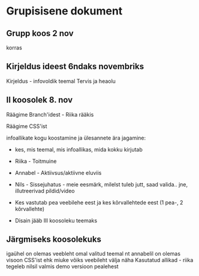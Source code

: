 # Grupisisene dokument
## Grupp koos 2 nov
korras
## Kirjeldus ideest 6ndaks novembriks
Kirjeldus - infovoldik teemal Tervis ja heaolu
## II koosolek 8. nov
Räägime Branch'idest - Riika rääkis

Räägime CSS'ist

infoallikate kogu koostamine ja ülesannete ära jagamine: 
  *  kes, mis teemal, mis infoallikas, mida kokku kirjutab
  *  Riika - Toitmuine
  *  Annabel - Aktiivsus/aktiivne eluviis
  *  Nils - Sissejuhatus - meie eesmärk, milelst tuleb jutt, saad valida.. jne, illutreerivad pildid/video

  *  Kes vastutab pea veebilehe eest ja kes kõrvallehtede eest (1 pea-, 2 kõrvallehte)
  *  Disain jääb III koosoleku teemaks

## Järgmiseks koosolekuks
igaühel on olemas veebleht omal valitud teemal
nt annabelil on olemas visoon CSS'ist ehk miuke võiks veebileht välja näha
Kasutatud allikad - riika tegeleb
nilsil valmis demo versioon pealehest
